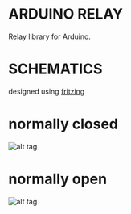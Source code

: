 # ARDUINO RELAY
Relay library for Arduino.

# SCHEMATICS
designed using <a href="http://fritzing.org/home/">fritzing </a>

# normally closed
![alt tag](http://i.imgur.com/o5Nc84f.png)

# normally open
![alt tag](http://i.imgur.com/jLtlQku.png)
